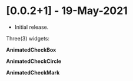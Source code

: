 # [0.0.2+1] - 19-May-2021

* Initial release.

Three(3) widgets:

**AnimatedCheckBox**

**AnimatedCheckCircle**

**AnimatedCheckMark**
